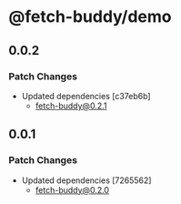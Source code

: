 # @fetch-buddy/demo

## 0.0.2

### Patch Changes

- Updated dependencies [c37eb6b]
  - fetch-buddy@0.2.1

## 0.0.1

### Patch Changes

- Updated dependencies [7265562]
  - fetch-buddy@0.2.0
